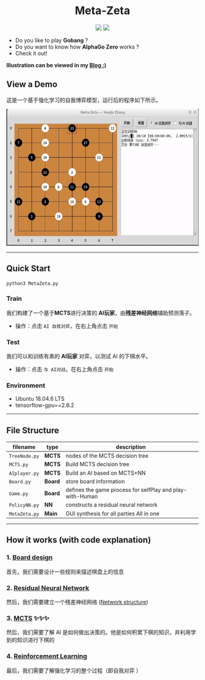 <h1 align="center">Meta-Zeta</h1>

<p align="center">
<img src="https://img.shields.io/badge/made%20by-youjiaZhang-blue.svg" >

<img src="https://badges.frapsoft.com/os/v1/open-source.svg?v=103" >
</p>

- Do you like to play **Gobang** ?
- Do you want to know how **AlphaGo Zero** works ?
- Check it out!

**Illustration can be viewed in my [Blog :)](https://youjiazhang.github.io/%E6%9C%BA%E5%99%A8%E5%AD%A6%E4%B9%A0/AlphaGoZero/)** 

## View a Demo
这是一个基于强化学习的自我博弈模型，运行后的程序如下所示。

<div align=center>
<img src="images/show-how.gif" width = "551" height = "357" align=center/>
</div>

---
## Quick Start
```
python3 MetaZeta.py
```
### Train
我们构建了一个基于**MCTS**进行决策的 **AI玩家**，由**残差神经网络**辅助预测落子。
- 操作：点击 `AI 自我对弈`，在右上角点击 `开始`

### Test
我们可以和训练有素的 **AI玩家** 对弈，以测试 AI 的下棋水平。
- 操作：点击 `与 AI对战`，在右上角点击 `开始`

### Environment
- Ubuntu 18.04.6 LTS
- tensorflow-gpu==2.6.2

---
## File Structure
|filename|type|description|     
|-|-|-|
|`TreeNode.py`|**MCTS**| nodes of the MCTS decision tree| 
|`MCTS.py`|**MCTS**|Build MCTS decision tree|  
|`AIplayer.py`|**MCTS**|Build an AI based on MCTS+NN|  
|`Board.py`|**Board**|store board information| 
|`Game.py`|**Board**|defines the game process for selfPlay and play-with-Human|  
|`PolicyNN.py`|**NN**|constructs a residual neural network| 
|`MetaZeta.py`|**Main**|GUI synthesis for all parties All in one| 

---
## How it works (with code explanation)
### 1. [Board design](docs/Board.md)
首先，我们需要设计一些规则来描述棋盘上的信息

### 2. [Residual Neural Network](docs/PolicyNN.md)
然后，我们需要建立一个残差神经网络 ([Network structure](images/model.png))

### 3. [MCTS](docs/MCTS.md) ✨✨✨
然后，我们需要了解 AI 是如何做出决策的。他是如何积累下棋的知识，并利用学到的知识进行下棋的

### 4. [Reinforcement Learning](docs/RL.md)      
最后，我们需要了解强化学习的整个过程（即自我对弈 ）



